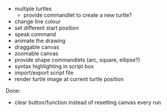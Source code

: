 * multiple turtles
  * provide commandlet to create a new turtle?
* change line colour
* set different start position
* speak command
* animate the drawing
* draggable canvas
* zoomable canvas
* provide shape commandlets (arc, square, ellipse?)
* syntax highlighting in script box
* import/export script file
* render turtle image at current turtle position


Done:
* clear button/function instead of resetting canvas every run